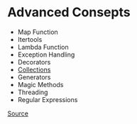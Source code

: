 # Advanced Consepts

- Map Function
- Itertools
- Lambda Function
- Exception Handling
- Decorators
- [Collections](./DataStructure.md)
- Generators
- Magic Methods
- Threading
- Regular Expressions

[Source](https://www.geeksforgeeks.org/top-10-advance-python-concepts-that-you-must-know/)
